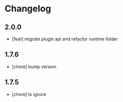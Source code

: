 # Changelog

## 2.0.0

- [feat] migrate plugin api and refactor runtime folder

## 1.7.6

- [chore] bump version

## 1.7.5

- [chore] ts ignore
